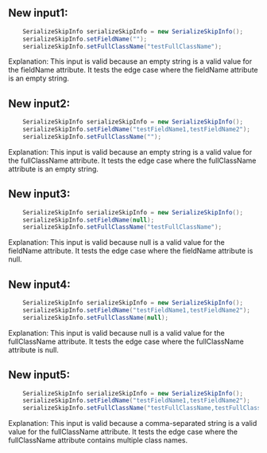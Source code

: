 ## New input1:
```java
    SerializeSkipInfo serializeSkipInfo = new SerializeSkipInfo();
    serializeSkipInfo.setFieldName("");
    serializeSkipInfo.setFullClassName("testFullClassName");
```
Explanation: This input is valid because an empty string is a valid value for the fieldName attribute. It tests the edge case where the fieldName attribute is an empty string.

## New input2:
```java
    SerializeSkipInfo serializeSkipInfo = new SerializeSkipInfo();
    serializeSkipInfo.setFieldName("testFieldName1,testFieldName2");
    serializeSkipInfo.setFullClassName("");
```
Explanation: This input is valid because an empty string is a valid value for the fullClassName attribute. It tests the edge case where the fullClassName attribute is an empty string.

## New input3:
```java
    SerializeSkipInfo serializeSkipInfo = new SerializeSkipInfo();
    serializeSkipInfo.setFieldName(null);
    serializeSkipInfo.setFullClassName("testFullClassName");
```
Explanation: This input is valid because null is a valid value for the fieldName attribute. It tests the edge case where the fieldName attribute is null.

## New input4:
```java
    SerializeSkipInfo serializeSkipInfo = new SerializeSkipInfo();
    serializeSkipInfo.setFieldName("testFieldName1,testFieldName2");
    serializeSkipInfo.setFullClassName(null);
```
Explanation: This input is valid because null is a valid value for the fullClassName attribute. It tests the edge case where the fullClassName attribute is null.

## New input5:
```java
    SerializeSkipInfo serializeSkipInfo = new SerializeSkipInfo();
    serializeSkipInfo.setFieldName("testFieldName1,testFieldName2");
    serializeSkipInfo.setFullClassName("testFullClassName,testFullClassName2");
```
Explanation: This input is valid because a comma-separated string is a valid value for the fullClassName attribute. It tests the edge case where the fullClassName attribute contains multiple class names.
